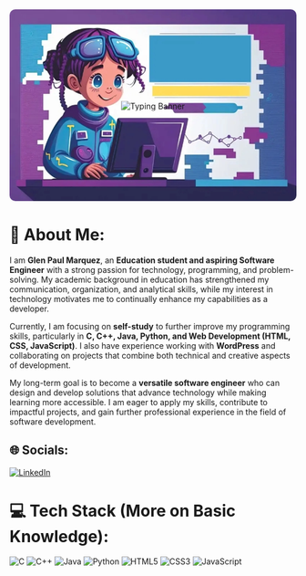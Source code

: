 <div align="center" style="position:relative;">
  <img src="banner-icon.webp" width="800" style="border-radius:10px;">
  
  <!-- Typing SVG (Positioned Overlay) -->
  <div style="position:absolute; top:50%; left:50%; transform:translate(-50%,-50%); width:100%">
    <img src="https://readme-typing-svg.demolab.com?font=Fira+Code&size=30&duration=4000&pause=1000&color=38F776&width=800&height=100&lines=Hello%2C+I'm+Gabriel%F0%9F%91%8B;Full-Stack+Python+Developer%F0%9F%8D%8D;Open-Source+Enthusiast%F0%9F%92%99;Problem+Solver+%E2%9A%99%EF%B8%8F" 
         alt="Typing Banner" 
         style="background:transparent;">
  </div>
</div>

# 💫 About Me:
I am **Glen Paul Marquez**, an **Education student and aspiring Software Engineer** with a strong passion for technology, programming, and problem-solving. My academic background in education has strengthened my communication, organization, and analytical skills, while my interest in technology motivates me to continually enhance my capabilities as a developer.  

Currently, I am focusing on **self-study** to further improve my programming skills, particularly in **C, C++, Java, Python, and Web Development (HTML, CSS, JavaScript)**. I also have experience working with **WordPress** and collaborating on projects that combine both technical and creative aspects of development.  

My long-term goal is to become a **versatile software engineer** who can design and develop solutions that advance technology while making learning more accessible. I am eager to apply my skills, contribute to impactful projects, and gain further professional experience in the field of software development.  

## 🌐 Socials:
[![LinkedIn](https://img.shields.io/badge/LinkedIn-%230077B5.svg?logo=linkedin&logoColor=white)](https://linkedin.com/in/glnplmrqz) 

# 💻 Tech Stack (More on Basic Knowledge):
![C](https://img.shields.io/badge/c-%2300599C.svg?style=for-the-badge&logo=c&logoColor=white) ![C++](https://img.shields.io/badge/c++-%2300599C.svg?style=for-the-badge&logo=c%2B%2B&logoColor=white) ![Java](https://img.shields.io/badge/java-%23ED8B00.svg?style=for-the-badge&logo=openjdk&logoColor=white) ![Python](https://img.shields.io/badge/python-3670A0?style=for-the-badge&logo=python&logoColor=ffdd54) ![HTML5](https://img.shields.io/badge/html5-%23E34F26.svg?style=for-the-badge&logo=html5&logoColor=white) ![CSS3](https://img.shields.io/badge/css3-%231572B6.svg?style=for-the-badge&logo=css3&logoColor=white) ![JavaScript](https://img.shields.io/badge/javascript-%23323330.svg?style=for-the-badge&logo=javascript&logoColor=%23F7DF1E)
